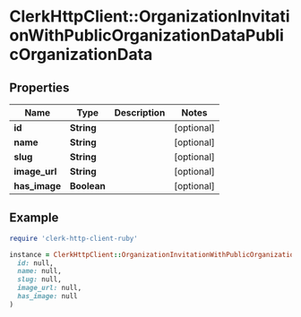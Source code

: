 # ClerkHttpClient::OrganizationInvitationWithPublicOrganizationDataPublicOrganizationData

## Properties

| Name | Type | Description | Notes |
| ---- | ---- | ----------- | ----- |
| **id** | **String** |  | [optional] |
| **name** | **String** |  | [optional] |
| **slug** | **String** |  | [optional] |
| **image_url** | **String** |  | [optional] |
| **has_image** | **Boolean** |  | [optional] |

## Example

```ruby
require 'clerk-http-client-ruby'

instance = ClerkHttpClient::OrganizationInvitationWithPublicOrganizationDataPublicOrganizationData.new(
  id: null,
  name: null,
  slug: null,
  image_url: null,
  has_image: null
)
```

